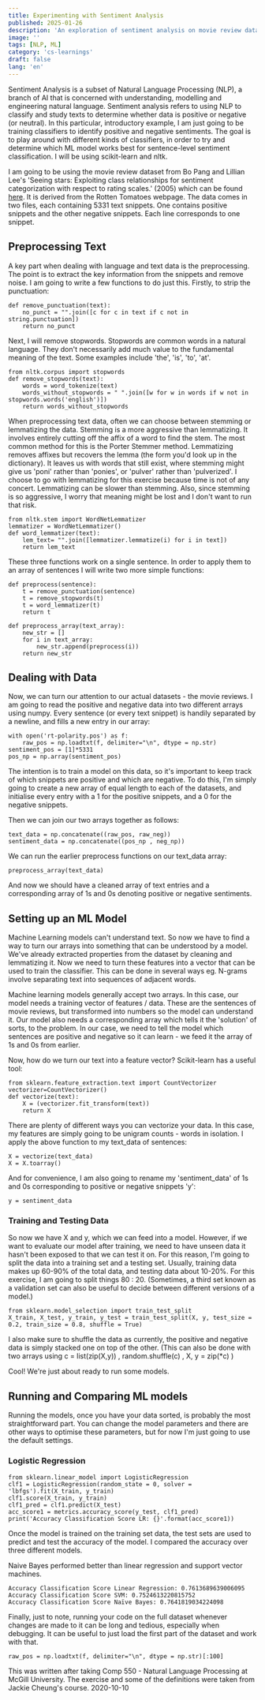 ```yaml
---
title: Experimenting with Sentiment Analysis
published: 2025-01-26
description: 'An exploration of sentiment analysis on movie review data.'
image: ''
tags: [NLP, ML]
category: 'cs-learnings'
draft: false 
lang: 'en'
---
```


Sentiment Analysis is a subset of Natural Language Processing (NLP), a branch of AI that
is concerned with understanding, modelling and engineering natural language. Sentiment
analysis refers to using NLP to classify and study texts to determine whether data is
positive or negative (or neutral).
In this particular, introductory example, I am just going to be training classifiers to
identify positive and negative sentiments. The goal is to play around with different
kinds of classifiers, in order to try and determine which ML model works best for
sentence-level sentiment classification.
I will be using scikit-learn and nltk.

I am going to be using the movie review dataset from Bo Pang and Lillian Lee's 'Seeing
stars: Exploiting class relationships for sentiment categorization with respect
to rating scales.' (2005) which can be found
[here](http://www.cs.cornell.edu/people/pabo/movie-review-data). It is derived from the
Rotten Tomatoes webpage.
The data comes in two files, each containing 5331 text snippets. One contains positive
snippets and the other negative snippets. Each line corresponds to one snippet.

## Preprocessing Text

A key part when dealing with language and text data is the preprocessing. The point is to
extract the key information from the snippets and remove noise. I am going to write a few
functions to do just this. Firstly, to strip the punctuation:

```
def remove_punctuation(text):
    no_punct = "".join([c for c in text if c not in string.punctuation])
    return no_punct
```

Next, I will remove stopwords. Stopwords are common words in a natural language. They
don't necessarily add much value to the fundamental meaning of the text. Some examples
include 'the', 'is', 'to', 'at'.

```
from nltk.corpus import stopwords
def remove_stopwords(text):
    words = word_tokenize(text)
    words_without_stopwords = " ".join([w for w in words if w not in stopwords.words('english')])
    return words_without_stopwords
```
When preprocessing text data, often we can choose between stemming or lemmatizing the data.
Stemming is a more aggressive than lemmatizing. It involves entirely cutting off the affix of
a word to find the stem. The most common method for this is the Porter Stemmer method.
Lemmatizing removes affixes but recovers the lemma (the form you'd look up in the
dictionary). It leaves us with words that still exist, where stemming might give us
'poni' rather than 'ponies', or 'pulver' rather than 'pulverized'.
I choose to go with lemmatizing for this exercise because time is not of any concert.
Lemmatizing can be slower than stemming. Also, since stemming is so aggressive, I worry
that meaning might be lost and I don't want to run that risk.
```
from nltk.stem import WordNetLemmatizer
lemmatizer = WordNetLemmatizer()
def word_lemmatizer(text):
    lem_text= "".join([lemmatizer.lemmatize(i) for i in text])
    return lem_text
```
These three functions work on a single sentence. In order to apply them to an array of
sentences I will write two more simple functions:
```
def preprocess(sentence):
    t = remove_punctuation(sentence)
    t = remove_stopwords(t)
    t = word_lemmatizer(t)
    return t

def preprocess_array(text_array):
    new_str = []
    for i in text_array:
        new_str.append(preprocess(i))
    return new_str
```

## Dealing with Data
Now, we can turn our attention to our actual datasets - the movie reviews. I am going to
read the positive and negative data into two different arrays using numpy.
Every sentence (or every text snippet) is handily separated by a newline, and fills a new
entry in our array:

```
with open('rt-polarity.pos') as f:
    raw_pos = np.loadtxt(f, delimiter="\n", dtype = np.str)
sentiment_pos = [1]*5331
pos_np = np.array(sentiment_pos)
```

The intention is to train a model on this data, so it's important to keep track of which
snippets are positive and which are negative. To do this, I'm simply going to create a
new array of equal length to each of the datasets, and initialise every entry with a
1 for the positive snippets, and a 0 for the negative snippets.

Then we can join our two arrays together as follows:
```
text_data = np.concatenate((raw_pos, raw_neg))
sentiment_data = np.concatenate((pos_np , neg_np))
```
We can run the earlier preprocess functions on our text_data array:
```
preprocess_array(text_data)
```
And now we should have a cleaned array of text entries and a corresponding array of 1s and
0s denoting positive or negative sentiments.

## Setting up an ML Model

Machine Learning models can't understand text. So now we have to find a way to turn our
arrays into something that can be understood by a model. We've already extracted
properties from the dataset by cleaning and lemmatizing it. Now we need to turn these
features into a vector that can be used to train the classifier. This can be done
in several ways eg. N-grams involve separating text into sequences of adjacent words.

Machine learning models generally accept two arrays. In this case, our model needs
a training vector of features / data. These are the sentences of movie reviews, but
transformed into numbers so the model can understand it. Our model also needs a
corresponding array which tells it the 'solution' of sorts, to the problem. In our case,
we need to tell the model which sentences are positive and negative so it can learn -
we feed it the array of 1s and 0s from earlier.

Now, how do we turn our text into a feature vector? Scikit-learn has a useful tool:

```
from sklearn.feature_extraction.text import CountVectorizer
vectorizer=CountVectorizer()
def vectorize(text):
    X = (vectorizer.fit_transform(text))
    return X
```

There are plenty of different ways you can vectorize your data. In this case, my features
are simply going to be unigram counts - words in isolation.
I apply the above function to my text_data of sentences:
```
X = vectorize(text_data)
X = X.toarray()
```
And for convenience, I am also going to rename my 'sentiment_data' of 1s and 0s
corresponding to positive or negative snippets 'y':
```
y = sentiment_data
```
### Training and Testing Data
So now we have X and y, which we can feed into a model. However, if we want to evaluate
our model after training, we need to have unseen data it hasn't been exposed to that we
can test it on.
For this reason, I'm going to split the data into a training set and a testing set.
Usually, training data makes up 60-90% of the total data, and testing data about
10-20%. For this exercise, I am going to split things 80 : 20.
(Sometimes, a third set known as a validation set can also be useful to decide between
different versions of a model.)
```
from sklearn.model_selection import train_test_split
X_train, X_test, y_train, y_test = train_test_split(X, y, test_size = 0.2, train_size = 0.8, shuffle = True)
```
I also make sure to shuffle the data as currently, the positive and negative data is simply
stacked one on top of the other. (This can also be done with two arrays using c = list(zip(X,y)) ,
random.shuffle(c) , X, y = zip(*c) )

Cool! We're just about ready to run some models.

## Running and Comparing ML models

Running the models, once you have your data sorted, is probably the most straightforward
part. You can change the model parameters and there are other ways to optimise these
parameters, but for now I'm just going to use the default settings.

### Logistic Regression
```
from sklearn.linear_model import LogisticRegression
clf1 = LogisticRegression(random_state = 0, solver = 'lbfgs').fit(X_train, y_train)
clf1.score(X_train, y_train)
clf1_pred = clf1.predict(X_test)
acc_score1 = metrics.accuracy_score(y_test, clf1_pred)
print('Accuracy Classification Score LR: {}'.format(acc_score1))
```
Once the model is trained on the training set data, the test sets are used to predict
and test the accuracy of the model. I compared the accuracy over three different models.

Naive Bayes performed better than linear regression and support vector machines.
```
Accuracy Classification Score Linear Regression: 0.7613689639006095
Accuracy Classification Score SVM: 0.7524613220815752
Accuracy Classification Score Naïve Bayes: 0.7641819034224098
```

Finally, just to note, running your code on the full dataset whenever changes are made
to it can be long and tedious, especially when debugging. It can be useful to just load
the first part of the dataset and work with that.
```
raw_pos = np.loadtxt(f, delimiter="\n", dtype = np.str)[:100]
```

This was written after taking Comp 550 - Natural Language Processing at McGill University.
The exercise and some of the definitions were taken from Jackie Cheung's course.
2020-10-10
